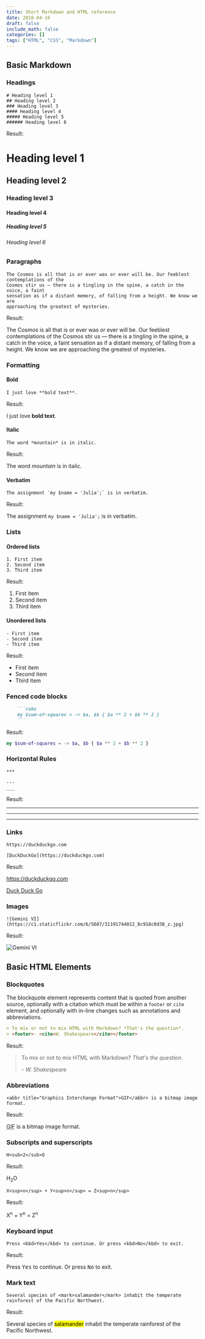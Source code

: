 ```yaml
---
title: Short Markdown and HTML reference
date: 2018-04-16
draft: false
include_math: false
categories: []
tags: ["HTML", "CSS", "Markdown"]
---
```

## Basic Markdown

### Headings

```
# Heading level 1
## Heading level 2
### Heading level 3
#### Heading level 4
##### Heading level 5
###### Heading level 6
```

Result:

# Heading level 1
## Heading level 2
### Heading level 3
#### Heading level 4
##### Heading level 5
###### Heading level 6


### Paragraphs

```
The Cosmos is all that is or ever was or ever will be. Our feeblest contemplations of the
Cosmos stir us — there is a tingling in the spine, a catch in the voice, a faint
sensation as if a distant memory, of falling from a height. We know we are
approaching the greatest of mysteries.
```
Result:

The Cosmos is all that is or ever was or ever will be. Our feeblest contemplations of the Cosmos stir us — there is a tingling in the spine, a catch in the voice, a faint sensation as if a distant memory, of falling from a height. We know we are approaching the greatest of mysteries.

### Formatting

#### Bold

```
I just love **bold text**.
```

Result:

I just love **bold text**.

#### Italic

```
The word *mountain* is in italic.
```

Result: 

The word *mountain* is in italic.

#### Verbatim

```
The assignment `my $name = 'Julia';` is in verbatim.
```

Result: 

The assignment `my $name = 'Julia';` is in verbatim.

### Lists

#### Ordered lists

```
1. First item
2. Second item
3. Third item
```

Result:

1. First item
2. Second item
3. Third item

#### Unordered lists

```
- First item
- Second item
- Third item
```

Result:

- First item
- Second item
- Third item



### Fenced code blocks

```markdown
    ```raku
    my $sum-of-squares = -> $a, $b { $a ** 2 + $b ** 2 }
    ```
```

Result: 

```raku
my $sum-of-squares = -> $a, $b { $a ** 2 + $b ** 2 }
```

### Horizontal Rules

```
***

---
___
```

Result:

***

---

---

### Links

```
https://duckduckgo.com

[DuckDuckGo](https://duckduckgo.com)
```

Result:

https://duckduckgo.com

[Duck Duck Go](https://duckduckgo.com)

### Images

```
![Gemini VI](https://c1.staticflickr.com/6/5607/31191744012_8c918c0d38_z.jpg)
```

Result: 

![Gemini VI](https://c1.staticflickr.com/6/5607/31191744012_8c918c0d38_z.jpg)

## Basic HTML Elements

### Blockquotes

The blockquote element represents content that is quoted from another source,
optionally with a citation which must be within a `footer` or `cite` element,
and optionally with in-line changes such as annotations and abbreviations.

```markdown
> To mix or not to mix HTML with Markdown? *That's the question*.
> <footer>- <cite>W. Shakespeare</cite></footer>
```

Result:

> To mix or not to mix HTML with Markdown? *That's the question*.
> <footer>- <cite>W. Shakespeare</cite></footer>

### Abbreviations

```
<abbr title="Graphics Interchange Format">GIF</abbr> is a bitmap image format.
```

Result:

<abbr title="Graphics Interchange Format">GIF</abbr> is a bitmap image format.

### Subscripts and superscripts

```
H<sub>2</sub>O
```
Result:

H<sub>2</sub>O

```
X<sup>n</sup> + Y<sup>n</sup> = Z<sup>n</sup>
```
Result: 

X<sup>n</sup> + Y<sup>n</sup> = Z<sup>n</sup>

### Keyboard input

```
Press <kbd>Yes</kbd> to continue. Or press <kbd>No</kbd> to exit.
```

Result:

Press <kbd>Yes</kbd> to continue. Or press <kbd>No</kbd> to exit.

### Mark text

```
Several species of <mark>salamander</mark> inhabit the temperate rainforest of the Pacific Northwest.
```

Result:

Several species of <mark>salamander</mark> inhabit the temperate rainforest of the Pacific Northwest.
